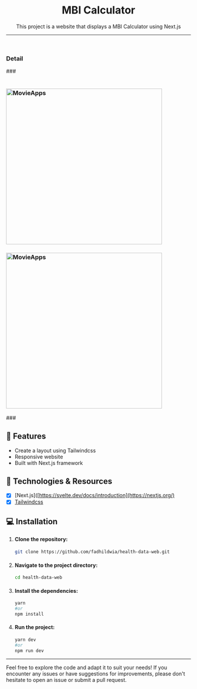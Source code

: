 <h1 align="center">MBI Calculator</h1>

<p align="center">This project is a website that displays a MBI Calculator using Next.js</p>

---

<br>

### Detail

###<h1 align="center">
###  <img alt="MovieApps" title="MovieApps" src="./github/home.png" height="425" />
###  <img alt="MovieApps" title="MovieApps" src="./github/full.gif" height="425" />
###</h1>

## 📱 Features

- Create a layout using Tailwindcss
- Responsive website
- Built with Next.js framework

## 🚀 Technologies & Resources

- [x] [Next.js]([https://svelte.dev/docs/introduction](https://nextjs.org/)
- [x] [Tailwindcss](https://tailwindcss.com/docs/installation)

## 💻 Installation

1. #### Clone the repository:

   ```bash
   git clone https://github.com/fadhildwia/health-data-web.git
   ```

2. #### Navigate to the project directory:

   ```bash
   cd health-data-web
   ```

3. #### Install the dependencies:
   ```bash
   yarn
   #or
   npm install
   ```
4. #### Run the project:
   ```bash
   yarn dev
   #or
   npm run dev
   ```

<!-- ## License

This example application is licensed under the [MIT License](LICENSE).

--- -->

---

Feel free to explore the code and adapt it to suit your needs! If you encounter any issues or have suggestions for improvements, please don't hesitate to open an issue or submit a pull request.
